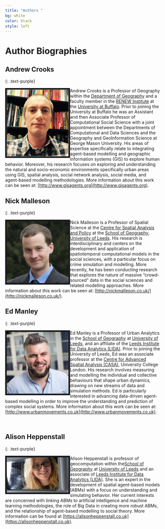 ```yaml
---
title: "Authors "
bg: white
color: black
style: left
---
```


# Author Biographies 

## Andrew Crooks
{: .text-purple}

<img align="left" style="align:left; width:200px" src="./img/Andrew.png" alt="A picture of Andrew" width="200px" border="5" />

Andrew Crooks is a Professor of Geography within the [Department of Geography](http://www.buffalo.edu/cas/geography.html) and a faculty member in the [RENEW Institute](http://www.buffalo.edu/renew.html) at the [University at Buffalo](http://www.buffalo.edu). Prior to joining the University at Buffalo he was an Assistant and then Associate Professor of Computational Social Science with a joint appointment between the Departments of Computational and Data Sciences and the Geography and GeoInformation Science at George Mason University. His areas of expertise specifically relate to integrating agent-based modelling and geographic information systems (GIS) to explore human behavior. Moreover, his research focuses on exploring and understanding the natural and socio-economic environments specifically urban areas using GIS, spatial analysis, social network analysis, social media, and agent-based modelling methodologies. More information about this work can be seen at: [http://www.gisagents.org](http://www.gisagents.org).



## Nick Malleson
{: .text-purple}


<img align="left" src="./img/Nick.jpg" alt="A picture of the Nick" width="200px" border="5" />

Nick Malleson is a Professor of Spatial Science at the [Centre for Spatial Analysis and Policy](www.geog.leeds.ac.uk/research/csap/) at the [School of Geography](https://environment.leeds.ac.uk/geography), [University of Leeds](https://www.leeds.ac.uk/). His research is interdisciplinary and centers on the development and application of spatiotemporal computational models in the social sciences, with a particular focus on crime simulation and modelling. More recently, he has been conducting research that explores the nature of massive “crowd-sourced” data in the social sciences and related modelling approaches. More information about this work can be seen at: [http://nickmalleson.co.uk/](http://nickmalleson.co.uk/). 



## Ed Manley
{: .text-purple}

<img align="left" src="./img/Ed.jpg" alt="A picture of the Ed" width="200px" border="5" /> 

Ed Manley is a Professor of Urban Analytics in the [School of Geography](https://environment.leeds.ac.uk/geography) at [University of Leeds](http://www.leeds.ac.uk/), and an affiliate of the [Leeds Institute for Data Analytics (LIDA)](https://lida.leeds.ac.uk/). Prior to joining the University of Leeds, Ed was an associate professor at the [Centre for Advanced Spatial Analysis (CASA)](https://www.ucl.ac.uk/bartlett/casa/), University College London. His research involves measuring and modelling the individual and collective behaviours that shape urban dynamics, drawing on new streams of data and simulation methods. Ed is particularly interested in advancing data-driven agent-based modelling in order to improve the understanding and prediction of complex social systems. More information about this work can be seen at: [http://www.urbanmovements.co.uk](http://www.urbanmovements.co.uk).

&nbsp;



## Alison Heppenstall
{: .text-purple}

<img align="left" src="./img/Alison.png" alt="A picture of the Alison" width="200px" border="5" /> 

Alison Heppenstall is professor of geocomputation within the[School of Geography](https://environment.leeds.ac.uk/geography) at [University of Leeds](http://www.leeds.ac.uk/) and an associate of [Leeds Institute for Data Analytics (LIDA)](https://lida.leeds.ac.uk/). She is an expert in the development of spatial agent-based models (ABMs) with a focus on understanding and simulating behavior. Her current interests are concerned with linking ABMs to artificial intelligence and machine learning methodologies, the role of Big Data in creating more robust ABMs, and the relationship of agent-based modelling to social theory. More information can be found at [https://alisonheppenstall.co.uk](https://alisonheppenstall.co.uk). 
